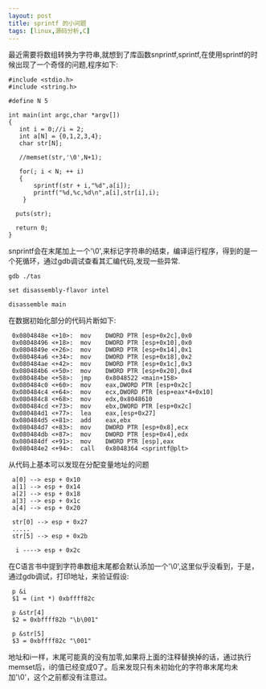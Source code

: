 ```yaml
---
layout: post
title: sprintf 的小问题
tags: [linux,源码分析,C]
---
```


最近需要将数组转换为字符串,就想到了库函数snprintf,sprintf,在使用sprintf的时候出现了一个奇怪的问题,程序如下:

    #include <stdio.h>
    #include <string.h>

    #define N 5

    int main(int argc,char *argv[])
    {
       int i = 0;//i = 2;
       int a[N] = {0,1,2,3,4};
       char str[N];

       //memset(str,'\0',N+1);
    
       for(; i < N; ++ i)
       {
           sprintf(str + i,"%d",a[i]);
           printf("%d,%c,%d\n",a[i],str[i],i);
		}
    
      puts(str);
    
      return 0;
    }
	
snprintf会在末尾加上一个'\0',来标记字符串的结束，编译运行程序，得到的是一个死循环，通过gdb调试查看其汇编代码,发现一些异常.
   
    gdb ./tas
	
	set disassembly-flavor intel
	
	disassemble main

在数据初始化部分的代码片断如下:
 
     0x0804848e <+10>:	mov    DWORD PTR [esp+0x2c],0x0
     0x08048496 <+18>:	mov    DWORD PTR [esp+0x10],0x0
     0x0804849e <+26>:	mov    DWORD PTR [esp+0x14],0x1
	 0x080484a6 <+34>:	mov    DWORD PTR [esp+0x18],0x2
	 0x080484ae <+42>:	mov    DWORD PTR [esp+0x1c],0x3
	 0x080484b6 <+50>:	mov    DWORD PTR [esp+0x20],0x4
	 0x080484be <+58>:	jmp    0x8048522 <main+158>
	 0x080484c0 <+60>:	mov    eax,DWORD PTR [esp+0x2c]
	 0x080484c4 <+64>:	mov    ecx,DWORD PTR [esp+eax*4+0x10]
	 0x080484c8 <+68>:	mov    edx,0x8048610
	 0x080484cd <+73>:	mov    ebx,DWORD PTR [esp+0x2c]
	 0x080484d1 <+77>:	lea    eax,[esp+0x27]
	 0x080484d5 <+81>:	add    eax,ebx
	 0x080484d7 <+83>:	mov    DWORD PTR [esp+0x8],ecx
	 0x080484db <+87>:	mov    DWORD PTR [esp+0x4],edx
	 0x080484df <+91>:	mov    DWORD PTR [esp],eax
	 0x080484e2 <+94>:	call   0x8048364 <sprintf@plt>
	
从代码上基本可以发现在分配变量地址的问题
   
     a[0] --> esp + 0x10
	 a[1] --> esp + 0x14
	 a[2] --> esp + 0x18
	 a[3] --> esp + 0x1c
	 a[4] --> esp + 0x20
	 
	 str[0] --> esp + 0x27
	 .....
	 str[5] --> esp + 0x2b
	  
	  i ----> esp + 0x2c

在C语言书中提到字符串数组末尾都会默认添加一个'\0',这里似乎没看到，于是，通过gdb调试，打印地址，来验证假设:

     p &i
	 $1 = (int *) 0xbffff82c
	 
	 p &str[4]
	 $2 = 0xbffff82b "\b\001"
	 
	 p &str[5]
	 $3 = 0xbffff82c "\001"

地址和i一样，末尾可能真的没有加零,如果将上面的注释替换掉的话，通过执行memset后，i的值已经变成0了。后来发现只有未初始化的字符串末尾均未加'\0'，这个之前都没有注意过。
